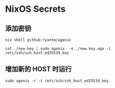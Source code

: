 # NixOS Secrets

## 添加密钥

```shell
nix shell github:ryantm/agenix

cat ./new.key | sudo agenix  -e ./new.key.age -i /etc/ssh/ssh_host_ed25519_key
```

## 增加新的 HOST 时运行

```shell
sudo agenix -r -i /etc/ssh/ssh_host_ed25519_key
```
